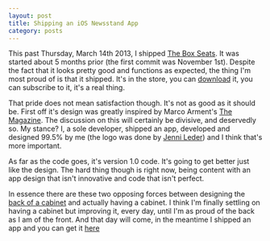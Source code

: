 ```yaml
---
layout: post
title: Shipping an iOS Newsstand App
category: posts
---
```


This past Thursday, March 14th 2013, I shipped [The Box Seats][boxseats].  It was started about 5 months prior (the first commit was November 1st).  Despite the fact that it looks pretty good and functions as expected, the thing I'm most proud of is that it shipped.  It's in the store, you can [download][boxseats] it, you can subscribe to it, it's a real thing.

That pride does not mean satisfaction though.  It's not as good as it should be.  First off it's design was greatly inspired by Marco Arment's [The Magazine][themagazine].  The discussion on this will certainly be divisive, and deservedly so.  My stance?  I, a sole developer, shipped an app, developed and designed 99.5% by me (the logo was done by [Jenni Leder][thoughtbrain]) and I think that's more important.

As far as the code goes, it's version 1.0 code.  It's going to get better just like the design.  The hard thing though is right now, being content with an app design that isn't innovative and code that isn't perfect.

In essence there are these two opposing forces between designing the [back of a cabinet][cabinet] and actually having a cabinet.  I think I'm finally settling on having a cabinet but improving it, every day, until I'm as proud of the back as I am of the front.  And that day will come, in the meantime I shipped an app and you can get it [here][boxseats]

[boxseats]: http://bit.ly/BoxSeats
[themagazine]: https://itunes.apple.com/us/app/magazine-for-geeks-like-us./id557744510?mt=8
[thoughtbrain]: http://twitter.com/thoughtbrain
[cabinet]: http://www.studiobanks.com/blog/post/285/its-the-little-things